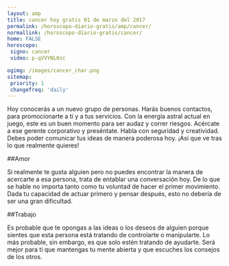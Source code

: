 ```yaml
---
layout: amp
title: cancer hoy gratis 01 de marzo del 2017 
permalink: /horoscopo-diario-gratis/amp/cancer/
normallink: /horoscopo-diario-gratis/cancer/
home: FALSE
horoscopo:
 signo: cancer
 video: p-qVVYNL0zc

ogimg: /images/cancer_char.png
sitemap:
 priority: 1
 changefreq: 'daily'
---
```



Hoy conocerás a un nuevo grupo de personas. Harás buenos contactos, para promocionarte a ti y a tus servicios. Con la energía astral actual en juego, este es un buen momento para ser audaz y correr riesgos. Acércate a ese gerente corporativo y preséntate. Habla con seguridad y creatividad. Debes poder comunicar tus ideas de manera poderosa hoy. ¡Así que ve tras lo que realmente quieres!

##Amor

Si realmente te gusta alguien pero no puedes encontrar la manera de acercarte a esa persona, trata de entablar una conversación hoy. De lo que se hable no importa tanto como tu voluntad de hacer el primer movimiento. Dada tu capacidad de actuar primero y pensar después, esto no debería de ser una gran dificultad.

##Trabajo

Es probable que te opongas a las ideas o los deseos de alguien porque sientes que esta persona está tratando de controlarte o manipularte. Lo más probable, sin embargo, es que solo estén tratando de ayudarte. Será mejor para ti que mantengas tu mente abierta y que escuches los consejos de los otros.